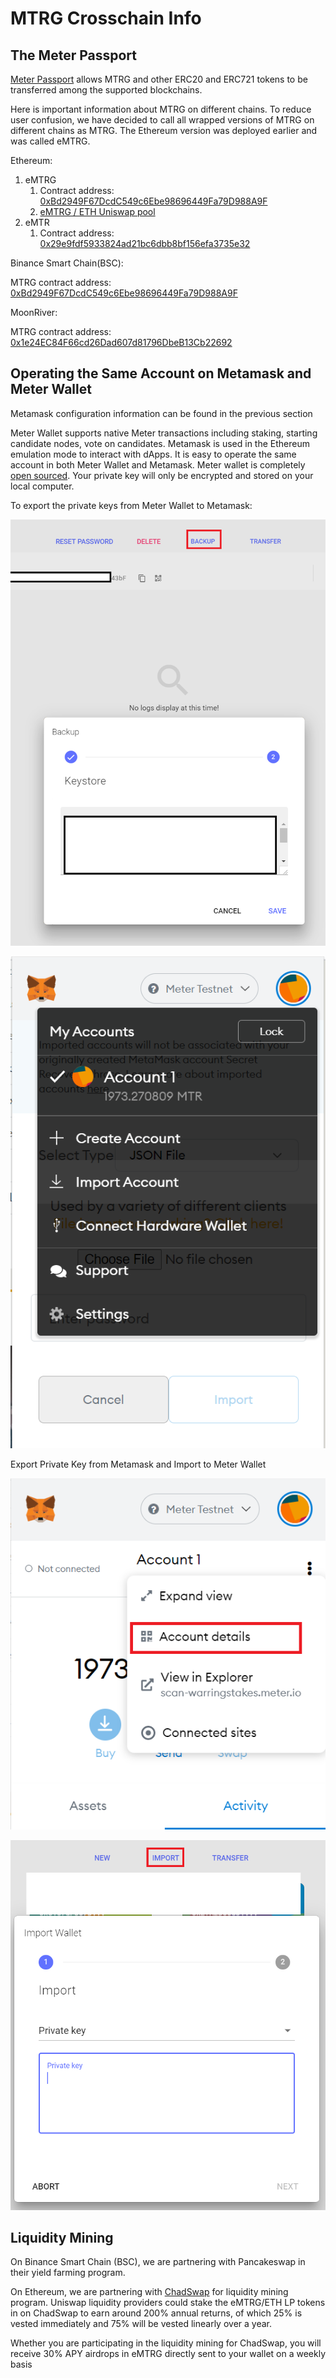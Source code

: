 # MTRG Crosschain Info

## The Meter Passport

[Meter Passport](https://passport.meter.io) allows MTRG and other ERC20 and ERC721 tokens to be transferred among the supported blockchains. 

Here is important information about MTRG on different chains.  To reduce user confusion, we have decided to call all wrapped versions of MTRG on different chains as MTRG.  The Ethereum version was deployed earlier and was called eMTRG.

Ethereum:

1. eMTRG
   1. Contract address: [0xBd2949F67DcdC549c6Ebe98696449Fa79D988A9F](https://etherscan.io/token/0xBd2949F67DcdC549c6Ebe98696449Fa79D988A9F)
   2. [eMTRG / ETH Uniswap pool](https://uniswap.info/pair/0x837f68d11cd15e8ab10dd5f3f210516f2cf2bcfb)
2. eMTR
   1. Contract address: [0x29e9fdf5933824ad21bc6dbb8bf156efa3735e32](https://etherscan.io/token/0x29e9fdf5933824ad21bc6dbb8bf156efa3735e32)

Binance Smart Chain\(BSC\):

MTRG contract address: [0xBd2949F67DcdC549c6Ebe98696449Fa79D988A9F](https://etherscan.io/token/0xBd2949F67DcdC549c6Ebe98696449Fa79D988A9F)

MoonRiver:

MTRG contract address: [0x1e24EC84F66cd26Dad607d81796DbeB13Cb22692](https://blockscout.moonriver.moonbeam.network/address/0x1e24EC84F66cd26Dad607d81796DbeB13Cb22692)

## Operating the Same Account on Metamask and Meter Wallet

Metamask configuration information can be found in the previous section

Meter Wallet supports native Meter transactions including staking, starting candidate nodes, vote on candidates.  Metamask is used in the Ethereum emulation mode to interact with dApps.  It is easy to operate the same account in both Meter Wallet and Metamask.  Meter wallet is completely [open sourced](https://github.com/meterio/meter-wallet).  Your private key will only be encrypted and stored on your local computer.

To export the private keys from Meter Wallet to Metamask:

![Backup Keystore into a .json file from MeterWallet](../.gitbook/assets/image%20%2811%29.png)

![Import the .json file into Metamask](../.gitbook/assets/image%20%2810%29.png)

Export Private Key from Metamask and Import to Meter Wallet

![Export Private Key from Account details in Metamask](../.gitbook/assets/image%20%2812%29.png)

![Import Metamask Private Key to Meterwallet](../.gitbook/assets/image%20%289%29.png)



## Liquidity Mining

On Binance Smart Chain \(BSC\), we are partnering with Pancakeswap in their yield farming program. 

On Ethereum, we are partnering with [ChadSwap](https://chadswap.finance) for liquidity mining program. Uniswap liquidity providers could stake the eMTRG/ETH LP tokens in on ChadSwap to earn around 200% annual returns, of which 25% is vested immediately and 75% will be vested linearly over a year.

Whether you are participating in the liquidity mining for ChadSwap, you will receive 30% APY airdrops in eMTRG directly sent to your wallet on a weekly basis

